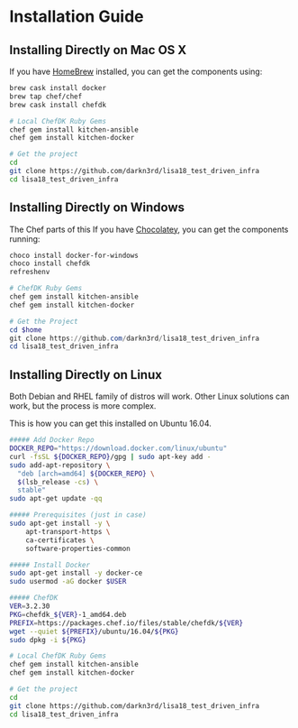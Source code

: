 # Installation Guide

## Installing Directly on Mac OS X

If you have [HomeBrew](https://brew.sh/) installed, you can get the components using:

```bash
brew cask install docker
brew tap chef/chef
brew cask install chefdk

# Local ChefDK Ruby Gems
chef gem install kitchen-ansible
chef gem install kitchen-docker

# Get the project
cd
git clone https://github.com/darkn3rd/lisa18_test_driven_infra
cd lisa18_test_driven_infra
```

## Installing Directly on Windows

The Chef parts of this
If you have [Chocolatey](https://chocolatey.org/), you can get the components running:

```PowerShell
choco install docker-for-windows
choco install chefdk
refreshenv

# ChefDK Ruby Gems
chef gem install kitchen-ansible
chef gem install kitchen-docker

# Get the Project
cd $home
git clone https://github.com/darkn3rd/lisa18_test_driven_infra
cd lisa18_test_driven_infra
```

## Installing Directly on Linux

Both Debian and RHEL family of distros will work.  Other Linux solutions can work, but the process is more complex.

This is how you can get this installed on Ubuntu 16.04.

```bash
##### Add Docker Repo
DOCKER_REPO="https://download.docker.com/linux/ubuntu"
curl -fsSL ${DOCKER_REPO}/gpg | sudo apt-key add -
sudo add-apt-repository \
  "deb [arch=amd64] ${DOCKER_REPO} \
  $(lsb_release -cs) \
  stable"
sudo apt-get update -qq

##### Prerequisites (just in case)
sudo apt-get install -y \
    apt-transport-https \
    ca-certificates \
    software-properties-common

##### Install Docker
sudo apt-get install -y docker-ce
sudo usermod -aG docker $USER

##### ChefDK
VER=3.2.30
PKG=chefdk_${VER}-1_amd64.deb
PREFIX=https://packages.chef.io/files/stable/chefdk/${VER}
wget --quiet ${PREFIX}/ubuntu/16.04/${PKG}
sudo dpkg -i ${PKG}

# Local ChefDK Ruby Gems
chef gem install kitchen-ansible
chef gem install kitchen-docker

# Get the project
cd
git clone https://github.com/darkn3rd/lisa18_test_driven_infra
cd lisa18_test_driven_infra
```
